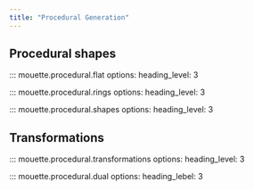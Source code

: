 ```yaml
---
title: "Procedural Generation"
---
```


## Procedural shapes

::: mouette.procedural.flat
    options:
      heading_level: 3

::: mouette.procedural.rings
    options:
      heading_level: 3

::: mouette.procedural.shapes
    options:
      heading_level: 3

## Transformations

::: mouette.procedural.transformations
    options:
      heading_level: 3

::: mouette.procedural.dual
    options:
      heading_lebel: 3